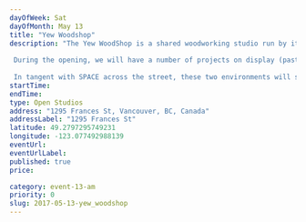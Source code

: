 ```yaml
---
dayOfWeek: Sat
dayOfMonth: May 13
title: "Yew Woodshop"
description: "The Yew WoodShop is a shared woodworking studio run by its members who met in university at Emily Carr in the Industrial Design program. Within the space, separate businesses work alongside one another in order to share ideas, resources and shop facilities. Specializing in using reclaimed and local materials, the Yew WoodShop takes on a diverse range of projects that include (but are not limited to) wood product development, wood doors, furniture production, art and sculpture, retail displays/signage and other custom solid wood products for the built environment.  During the opening, we will have a number of projects on display (past, present and future) an some demos of the specialty processes we use to fabricate our work. Each group within the space will be representing them selves, so guests will get to see an array of work from a single space.   In tangent with SPACE across the street, these two environments will showcase the various stages of development needed to turn an idea into a physical object. "
startTime: 
endTime: 
type: Open Studios
address: "1295 Frances St, Vancouver, BC, Canada"
addressLabel: "1295 Frances St"
latitude: 49.2797295749231
longitude: -123.077492988139
eventUrl: 
eventUrlLabel: 
published: true
price: 

category: event-13-am
priority: 0
slug: 2017-05-13-yew_woodshop
---
```

